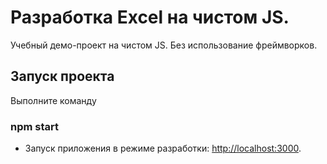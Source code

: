 # Разработка Excel на чистом JS.

Учебный демо-проект на чистом JS. Без использование фреймворков.

## Запуск проекта

Выполните команду

### npm start

* Запуск приложения в режиме разработки: [http://localhost:3000](http://localhost:3000).
